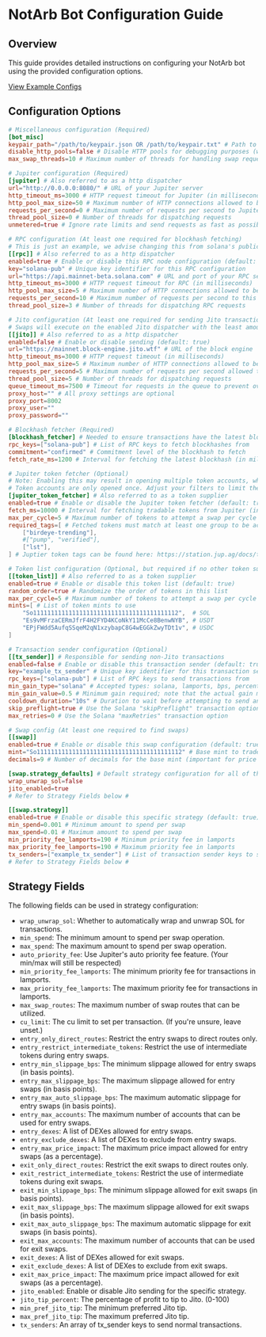 # NotArb Bot Configuration Guide

## Overview

This guide provides detailed instructions on configuring your NotArb bot using the provided configuration options.

[View Example Configs](https://examples.notarb.org/)

## Configuration Options

```toml
# Miscellaneous configuration (Required)
[bot_misc]
keypair_path="/path/to/keypair.json OR /path/to/keypair.txt" # Path to the keypair file used for signing transactions
disable_http_pools=false # Disable HTTP pools for debugging purposes (will be removed in future)
max_swap_threads=10 # Maximum number of threads for handling swap requests (defaults to the number of available processors)

# Jupiter configuration (Required)
[jupiter] # Also referred to as a http dispatcher
url="http://0.0.0.0:8080/" # URL of your Jupiter server
http_timeout_ms=3000 # HTTP request timeout for Jupiter (in milliseconds)
http_pool_max_size=50 # Maximum number of HTTP connections allowed to be pooled for this dispatcher's requests (default: 5)
requests_per_second=0 # Maximum number of requests per second to Jupiter
thread_pool_size=0 # Number of threads for dispatching requests
unmetered=true # Ignore rate limits and send requests as fast as possible

# RPC configuration (At least one required for blockhash fetching)
# This is just an example, we advise changing this from solana's public rpc.
[[rpc]] # Also referred to as a http dispatcher
enabled=true # Enable or disable this RPC node configuration (default: true)
key="solana-pub" # Unique key identifier for this RPC configuration
url="https://api.mainnet-beta.solana.com" # URL and port of your RPC server
http_timeout_ms=3000 # HTTP request timeout for RPC (in milliseconds)
http_pool_max_size=5 # Maximum number of HTTP connections allowed to be pooled for this dispatcher's requests (default: 5)
requests_per_second=10 # Maximum number of requests per second to this RPC
thread_pool_size=3 # Number of threads for dispatching RPC requests

# Jito configuration (At least one required for sending Jito transactions)
# Swaps will execute on the enabled Jito dispatcher with the least amount of requests queued.
[[jito]] # Also referred to as a http dispatcher
enabled=false # Enable or disable sending (default: true)
url="https://mainnet.block-engine.jito.wtf" # URL of the block engine
http_timeout_ms=3000 # HTTP request timeout (in milliseconds)
http_pool_max_size=5 # Maximum number of HTTP connections allowed to be pooled for this dispatcher's requests (default: 5)
requests_per_second=5 # Maximum number of requests per second allowed to be dispatched
thread_pool_size=5 # Number of threads for dispatching requests
queue_timeout_ms=7500 # Timeout for requests in the queue to prevent overload; ensures the queue doesn't grow faster than it is processed
proxy_host="" # All proxy settings are optional
proxy_port=8002
proxy_user=""
proxy_password=""

# Blockhash fetcher (Required)
[blockhash_fetcher] # Needed to ensure transactions have the latest blockhash to land
rpc_keys=["solana-pub"] # List of RPC keys to fetch blockhashes from
commitment="confirmed" # Commitment level of the blockhash to fetch
fetch_rate_ms=1200 # Interval for fetching the latest blockhash (in milliseconds)

# Jupiter token fetcher (Optional)
# Note: Enabling this may result in opening multiple token accounts, which can affect your balance due to account creation fees.
# Token accounts are only opened once. Adjust your filters to limit the number of tokens if this is a concern.
[jupiter_token_fetcher] # Also referred to as a token supplier
enabled=true # Enable or disable the Jupiter token fetcher (default: true)
fetch_ms=10000 # Interval for fetching tradable tokens from Jupiter (in milliseconds)
max_per_cycle=5 # Maximum number of tokens to attempt a swap per cycle
required_tags=[ # Fetched tokens must match at least one group to be accepted.
    ["birdeye-trending"],
    #["pump", "verified"],
    ["lst"],
] # Juptier token tags can be found here: https://station.jup.ag/docs/token-list/token-list-api

# Token list configuration (Optional, but required if no other token suppliers are enabled)
[[token_list]] # Also referred to as a token supplier
enabled=true # Enable or disable this token list (default: true)
random_order=true # Randomize the order of tokens in this list
max_per_cycle=5 # Maximum number of tokens to attempt a swap per cycle
mints=[ # List of token mints to use
    "So11111111111111111111111111111111111111112",  # SOL
    "Es9vMFrzaCERmJfrF4H2FYD4KCoNkY11McCe8BenwNYB", # USDT
    "EPjFWdd5AufqSSqeM2qN1xzybapC8G4wEGGkZwyTDt1v", # USDC
]

# Transaction sender configuration (Optional)
[[tx_sender]] # Responsible for sending non-Jito transactions
enabled=false # Enable or disable this transaction sender (default: true)
key="example_tx_sender" # Unique key identifier for this transaction sender
rpc_keys=["solana-pub"] # List of RPC keys to send transactions from
min_gain_type="solana" # Accepted types: solana, lamports, bps, percent
min_gain_value=0.5 # Minimum gain required; note that the actual gain may vary by the time the transaction lands. Consider starting with a higher value to be safe.
cooldown_duration="10s" # Duration to wait before attempting to send another transaction
skip_preflight=true # Use the Solana "skipPreflight" transaction option
max_retries=0 # Use the Solana "maxRetries" transaction option

# Swap config (At least one required to find swaps)
[[swap]]
enabled=true # Enable or disable this swap configuration (default: true)
mint="So11111111111111111111111111111111111111112" # Base mint to trade
decimals=9 # Number of decimals for the base mint (important for price calculations)

[swap.strategy_defaults] # Default strategy configuration for all of this swap's strategies
wrap_unwrap_sol=false 
jito_enabled=true
# Refer to Strategy Fields below #

[[swap.strategy]]
enabled=true # Enable or disable this specific strategy (default: true)
min_spend=0.001 # Minimum amount to spend per swap
max_spend=0.01 # Maximum amount to spend per swap
min_priority_fee_lamports=190 # Minimum priority fee in lamports
max_priority_fee_lamports=190 # Maximum priority fee in lamports
tx_senders=["example_tx_sender"] # List of transaction sender keys to send transactions (optional)
# Refer to Strategy Fields below #
```

## Strategy Fields

The following fields can be used in strategy configuration:

- `wrap_unwrap_sol`: Whether to automatically wrap and unwrap SOL for transactions.
- `min_spend`: The minimum amount to spend per swap operation.
- `max_spend`: The maximum amount to spend per swap operation.
- `auto_priority_fee`: Use Jupiter's auto priority fee feature. (Your min/max will still be respected)
- `min_priority_fee_lamports`: The minimum priority fee for transactions in lamports.
- `max_priority_fee_lamports`: The maximum priority fee for transactions in lamports.
- `max_swap_routes`: The maximum number of swap routes that can be utilized.
- `cu_limit`: The cu limit to set per transaction. (If you're unsure, leave unset.)
- `entry_only_direct_routes`: Restrict the entry swaps to direct routes only.
- `entry_restrict_intermediate_tokens`: Restrict the use of intermediate tokens during entry swaps.
- `entry_min_slippage_bps`: The minimum slippage allowed for entry swaps (in basis points).
- `entry_max_slippage_bps`: The maximum slippage allowed for entry swaps (in basis points).
- `entry_max_auto_slippage_bps`: The maximum automatic slippage for entry swaps (in basis points).
- `entry_max_accounts`: The maximum number of accounts that can be used for entry swaps.
- `entry_dexes`: A list of DEXes allowed for entry swaps.
- `entry_exclude_dexes`: A list of DEXes to exclude from entry swaps.
- `entry_max_price_impact`: The maximum price impact allowed for entry swaps (as a percentage).
- `exit_only_direct_routes`: Restrict the exit swaps to direct routes only.
- `exit_restrict_intermediate_tokens`: Restrict the use of intermediate tokens during exit swaps.
- `exit_min_slippage_bps`: The minimum slippage allowed for exit swaps (in basis points).
- `exit_max_slippage_bps`: The maximum slippage allowed for exit swaps (in basis points).
- `exit_max_auto_slippage_bps`: The maximum automatic slippage for exit swaps (in basis points).
- `exit_max_accounts`: The maximum number of accounts that can be used for exit swaps.
- `exit_dexes`: A list of DEXes allowed for exit swaps.
- `exit_exclude_dexes`: A list of DEXes to exclude from exit swaps.
- `exit_max_price_impact`: The maximum price impact allowed for exit swaps (as a percentage).
- `jito_enabled`: Enable or disable Jito sending for the specific strategy.
- `jito_tip_percent`: The percentage of profit to tip to Jito. (0-100)
- `min_pref_jito_tip`: The minimum preferred Jito tip.
- `max_pref_jito_tip`: The maximum preferred Jito tip.
- `tx_senders`: An array of tx_sender keys to send normal transactions.
